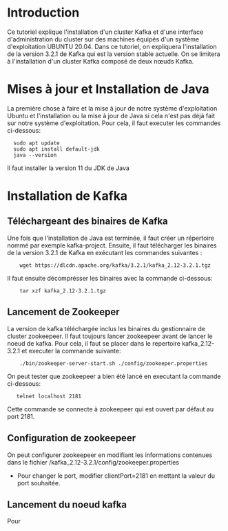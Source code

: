 # Introduction
Ce tutoriel explique l'installation d'un cluster Kafka et d'une interface d'administration du cluster sur des machines équipés d'un système d'exploitation UBUNTU 20.04.
Dans ce tutoriel, on expliquera l'installation de la version 3.2.1 de Kafka qui est la version stable actuelle. On se limitera à l'installation d'un cluster Kafka composé de deux nœuds Kafka.

# Mises à jour et Installation de Java
La première chose à faire et la mise à jour de notre système d'exploitation Ubuntu et l'installation ou la mise à jour de Java si cela n'est pas déjà fait sur notre système d'exploitation. Pour cela, il faut executer les commandes ci-dessous:
```
  sudo apt update 
  sudo apt install default-jdk
  java --version 
```
Il faut installer la version 11 du JDK de Java

# Installation de Kafka
## Téléchargeant des binaires de Kafka
Une fois que l'installation de Java est terminée, il faut créer un répertoire nommé par exemple kafka-project. Ensuite, il faut télécharger les binaires de la version 3.2.1 de Kafka en exécutant les commandes suivantes :
```
    wget https://dlcdn.apache.org/kafka/3.2.1/kafka_2.12-3.2.1.tgz
```
Il faut ensuite décomprésser les binaires avec la commande ci-dessous:
```
    tar xzf kafka_2.12-3.2.1.tgz
```
## Lancement de Zookeeper
La version de kafka téléchargée inclus les binaires du gestionnaire de cluster zookeepeer. Il faut toujours lancer zookeepeer avant de lancer le noeud de kafka. Pour cela, il faut se placer dans le repertoire kafka_2.12-3.2.1 et executer la commande suivante:
```
    ./bin/zookeeper-server-start.sh ./config/zookeeper.properties
```
On peut tester que zookeepeer a bien été lancé en executant la commande ci-dessous:
```
   telnet localhost 2181
```
Cette commande se connecte à zookeepeer qui est ouvert par défaut au port 2181.
## Configuration de zookeepeer
On peut configurer zookeepeer en modifiant les informations contenues dans le fichier /kafka_2.12-3.2.1/config/zookeeper.properties
- Pour changer le port, modifier clientPort=2181 en mettant la valeur du port souhaitée.
## Lancement du noeud kafka
Pour 


